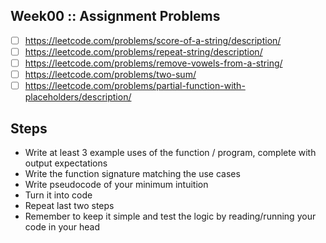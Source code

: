 Week00 :: Assignment Problems
---

- [ ] https://leetcode.com/problems/score-of-a-string/description/
- [ ] https://leetcode.com/problems/repeat-string/description/
- [ ] https://leetcode.com/problems/remove-vowels-from-a-string/
- [ ] https://leetcode.com/problems/two-sum/
- [ ] https://leetcode.com/problems/partial-function-with-placeholders/description/

## Steps

- Write at least 3 example uses of the function / program, complete with output expectations
- Write the function signature matching the use cases
- Write pseudocode of your minimum intuition
- Turn it into code
- Repeat last two steps
- Remember to keep it simple and test the logic by reading/running your code in your head
